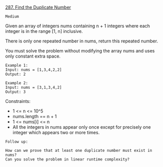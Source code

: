 [287. Find the Duplicate Number](https://leetcode.com/problems/find-the-duplicate-number/)

`Medium`

Given an array of integers nums containing n + 1 integers where each integer is in the range [1, n] inclusive.

There is only one repeated number in nums, return this repeated number.

You must solve the problem without modifying the array nums and uses only constant extra space.

```
Example 1:
Input: nums = [1,3,4,2,2]
Output: 2

Example 2:
Input: nums = [3,1,3,4,2]
Output: 3
```

Constraints:

- 1 <= n <= 10^5
- nums.length == n + 1
- 1 <= nums[i] <= n
- All the integers in nums appear only once except for precisely one integer which appears two or more times.


```
Follow up:

How can we prove that at least one duplicate number must exist in nums?
Can you solve the problem in linear runtime complexity?
```